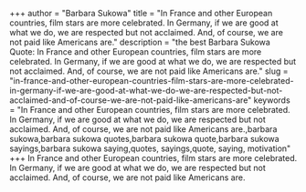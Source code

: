 +++
author = "Barbara Sukowa"
title = "In France and other European countries, film stars are more celebrated. In Germany, if we are good at what we do, we are respected but not acclaimed. And, of course, we are not paid like Americans are."
description = "the best Barbara Sukowa Quote: In France and other European countries, film stars are more celebrated. In Germany, if we are good at what we do, we are respected but not acclaimed. And, of course, we are not paid like Americans are."
slug = "in-france-and-other-european-countries-film-stars-are-more-celebrated-in-germany-if-we-are-good-at-what-we-do-we-are-respected-but-not-acclaimed-and-of-course-we-are-not-paid-like-americans-are"
keywords = "In France and other European countries, film stars are more celebrated. In Germany, if we are good at what we do, we are respected but not acclaimed. And, of course, we are not paid like Americans are.,barbara sukowa,barbara sukowa quotes,barbara sukowa quote,barbara sukowa sayings,barbara sukowa saying,quotes, sayings,quote, saying, motivation"
+++
In France and other European countries, film stars are more celebrated. In Germany, if we are good at what we do, we are respected but not acclaimed. And, of course, we are not paid like Americans are.
